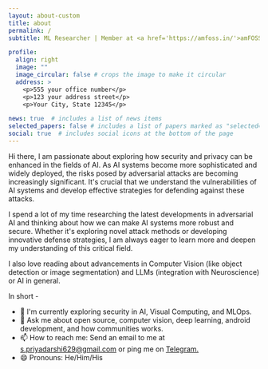```yaml
---
layout: about-custom
title: about
permalink: /
subtitle: ML Researcher | Member at <a href='https://amfoss.in/'>amFOSS</a>

profile:
  align: right
  image: ""
  image_circular: false # crops the image to make it circular
  address: >
    <p>555 your office number</p>
    <p>123 your address street</p>
    <p>Your City, State 12345</p>

news: true  # includes a list of news items
selected_papers: false # includes a list of papers marked as "selected={true}"
social: true  # includes social icons at the bottom of the page
---
```


Hi there, I am passionate about exploring how security and privacy can be enhanced in the fields of AI. As AI systems become more sophisticated and widely deployed, the risks posed by adversarial attacks are becoming increasingly significant. It's crucial that we understand the vulnerabilities of AI systems and develop effective strategies for defending against these attacks.

I spend a lot of my time researching the latest developments in adversarial AI and thinking about how we can make AI systems more robust and secure. Whether it's exploring novel attack methods or developing innovative defense strategies, I am always eager to learn more and deepen my understanding of this critical field.

I also love reading about advancements in Computer Vision (like object detection or image segmentation) and LLMs (integration with Neuroscience) or AI in general.

In short -

* :rocket: I'm currently exploring security in AI, Visual Computing, and MLOps.
* :speech_balloon: Ask me about open source, computer vision, deep learning, android development, and how communities works.
* 📫 How to reach me: Send an email to me at [s.priyadarshi629@gmail.com](mailto:s.priyadarshi629@gmail.com) or ping me on <a href = "https://t.me/iamsh4shank"> Telegram.</a>
* :smile: Pronouns: He/Him/His </a>
